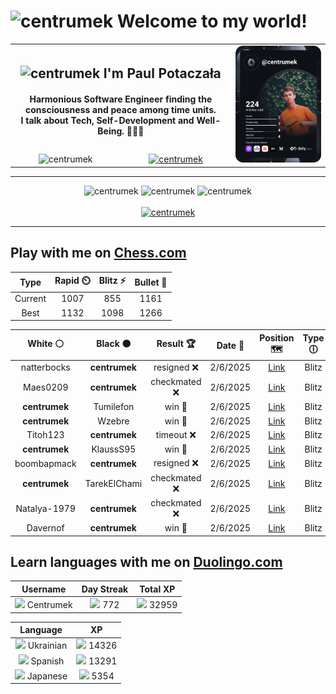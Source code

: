 <h1>
  <img
    src="https://emojis.slackmojis.com/emojis/images/1531849430/4246/blob-sunglasses.gif"
    width="30"
    alt="centrumek"
  />
  Welcome to my world!
</h1>

<table>
  <tbody>
    <tr>
      <td align="center" width="70%" colspan="2">
        <h2>
          <img
            src="https://raw.githubusercontent.com/MartinHeinz/MartinHeinz/master/wave.gif"
            width="30px"
            alt="centrumek"
          />
          I'm Paul Potaczała
        </h2>
        <h4>
          Harmonious Software Engineer finding the consciousness and peace among time units.
          <br/>
          I talk about Tech, Self-Development and Well-Being. 🌿🧘🚀
        </h4>
      </td>
      <td width="30%" rowspan="2">
        <a href="https://app.daily.dev/centrumek">
          <img
            src="./devcard.svg"
            alt="centrumek"
          />
        </a>
      </td>
    </tr>
    <tr align="center">
      <td>
        <img
          src="https://komarev.com/ghpvc/?username=centrumek&label=visitors&color=0e75b6&style=flat"
          alt="centrumek"
        >
      </td>
      <td>
        <a href="https://stackoverflow.com/users/14496012/centrumek">
          <img
            src="https://stackoverflow.com/users/flair/14496012.png?theme=dark"
            alt="centrumek"
          >
        </a>
      </td>
    </tr>
  </tbody>
</table>

---
<div align="center">
  <img 
    src="https://github-readme-stats.vercel.app/api?username=centrumek&show_icons=true&count_private=true&theme=dark&hide_border=true&hide=issues,contribs&bg_color=00000000"
    alt="centrumek"
  />
  <img
    src="https://github-readme-stats.vercel.app/api/top-langs/?username=centrumek&layout=compact&hide_border=true&theme=dark&bg_color=00000000&langs_count=6&exclude_repo=air-statistic-app"
    alt="centrumek"
  />
  <img 
    src="https://github-readme-streak-stats.herokuapp.com?user=centrumek&theme=dark&hide_border=true&background=FFFFFF00"
    alt="centrumek"
  />
  <br/>
  <br/>
  <a href="https://www.buymeacoffee.com/centrumek">
    <img
      src="https://cdn.buymeacoffee.com/buttons/v2/default-orange.png"
      height="50"
      width="210"
      alt="centrumek"
    />
  </a>
</div>

---

## Play with me on [Chess.com](https://www.chess.com/member/centrumek)

<div align="center">
<!--START_SECTION:chessStats-->
<!-- Automatically generated with https://github.com/Balastrong/chess-stats-action -->

| Type | Rapid ⏲️ | Blitz ⚡ | Bullet 🔫 |
|:---:|:---:|:---:|:---:|
| Current | 1007 | 855 | 1161 |
| Best | 1132 | 1098 | 1266 |

| White ⚪ | Black ⚫ | Result 🏆 | Date 📅 | Position 🗺️ | Type 🕕 |
|:---:|:---:|:---:|:---:|:---:|:---:|
| natterbocks | **centrumek** | resigned ❌ | 2/6/2025 | <a href="http://www.ee.unb.ca/cgi-bin/tervo/fen.pl?select=r3kbQ1/pppb1p2/3p4/3P3p/4P3/8/PPP1N2P/1K1R3R b q - 0 16">Link</a> | Blitz |
| Maes0209 | **centrumek** | checkmated ❌ | 2/6/2025 | <a href="http://www.ee.unb.ca/cgi-bin/tervo/fen.pl?select=r7/2p2ppp/prN1p3/3P4/8/4P1Qk/PP3P2/2K3R1 b - - 3 28">Link</a> | Blitz |
| **centrumek** | Tumilefon | win 🥇 | 2/6/2025 | <a href="http://www.ee.unb.ca/cgi-bin/tervo/fen.pl?select=2r5/R5Bp/3k1R2/1p2p3/1P2P3/8/P5PP/6K1 b - - 2 29">Link</a> | Blitz |
| **centrumek** | Wzebre | win 🥇 | 2/6/2025 | <a href="http://www.ee.unb.ca/cgi-bin/tervo/fen.pl?select=8/6pk/1q2p2p/5P2/5P2/4PN1P/6QK/8 b - - 0 44">Link</a> | Blitz |
| Titoh123 | **centrumek** | timeout ❌ | 2/6/2025 | <a href="http://www.ee.unb.ca/cgi-bin/tervo/fen.pl?select=8/1p6/k7/2b2N2/p7/2P5/PPK5/8 b - - 9 67">Link</a> | Blitz |
| **centrumek** | KlaussS95 | win 🥇 | 2/6/2025 | <a href="http://www.ee.unb.ca/cgi-bin/tervo/fen.pl?select=8/4k3/8/8/8/2QQ4/5K2/8 b - - 6 73">Link</a> | Blitz |
| boombapmack | **centrumek** | resigned ❌ | 2/6/2025 | <a href="http://www.ee.unb.ca/cgi-bin/tervo/fen.pl?select=1r6/8/p7/2PB3p/k2P4/P3P1RP/K5P1/8 b - - 0 35">Link</a> | Blitz |
| **centrumek** | TarekElChami | checkmated ❌ | 2/6/2025 | <a href="http://www.ee.unb.ca/cgi-bin/tervo/fen.pl?select=8/p2kP3/3P4/8/1p6/PP3p2/3R4/4K1q1 w - - 4 46">Link</a> | Blitz |
| Natalya-1979 | **centrumek** | checkmated ❌ | 2/6/2025 | <a href="http://www.ee.unb.ca/cgi-bin/tervo/fen.pl?select=r2q2kr/p4Q2/3N2p1/3pp3/P7/B7/2P1PPBn/1R1R2K1 b - - 0 27">Link</a> | Blitz |
| Davernof | **centrumek** | win 🥇 | 2/6/2025 | <a href="http://www.ee.unb.ca/cgi-bin/tervo/fen.pl?select=6k1/4P3/p3Kn1P/P7/8/8/3P4/8 w - - 3 54">Link</a> | Blitz |

<!--END_SECTION:chessStats-->
</div>

## Learn languages with me on [Duolingo.com](https://www.duolingo.com/profile/Centrumek)

<div align="center">
<!--START_SECTION:duolingoStats-->
<!-- Automatically generated with https://github.com/centrumek/duolingo-readme-stats-->

| Username | Day Streak | Total XP |
|:---:|:---:|:---:|
| <img src="https://raw.githubusercontent.com/centrumek/duolingo-readme-stats/main/assets/duolingo.png" height="12"> Centrumek | <img src="https://raw.githubusercontent.com/centrumek/duolingo-readme-stats/main/assets/streakinactive.svg" height="12"> 772 | <img src="https://raw.githubusercontent.com/centrumek/duolingo-readme-stats/main/assets/xp.svg" height="12"> 32959 | <img src="https://raw.githubusercontent.com/centrumek/duolingo-readme-stats/main/assets/xp.svg" height="12"> 0 |

| Language | XP |
|:---:|:---:|
| <img src="https://raw.githubusercontent.com/centrumek/duolingo-readme-stats/main/assets/langs/ukrainian.svg" height="12"> Ukrainian | <img src="https://raw.githubusercontent.com/centrumek/duolingo-readme-stats/main/assets/xp.svg" height="12"> 14326 |
| <img src="https://raw.githubusercontent.com/centrumek/duolingo-readme-stats/main/assets/langs/spanish.svg" height="12"> Spanish | <img src="https://raw.githubusercontent.com/centrumek/duolingo-readme-stats/main/assets/xp.svg" height="12"> 13291 |
| <img src="https://raw.githubusercontent.com/centrumek/duolingo-readme-stats/main/assets/langs/japanese.svg" height="12"> Japanese | <img src="https://raw.githubusercontent.com/centrumek/duolingo-readme-stats/main/assets/xp.svg" height="12"> 5354 |

<!--END_SECTION:duolingoStats-->
</div>
<!--
**centrumek/centrumek** is a ✨ _special_ ✨ repository because its `README.md` (this file) appears on your GitHub profile.

Here are some ideas to get you started:

- 🔭 I’m currently working on ...
- 🌱 I’m currently learning ...
- 👯 I’m looking to collaborate on ...
- 🤔 I’m looking for help with ...
- 💬 Ask me about ...
- 📫 How to reach me: ...
- 😄 Pronouns: ...
- ⚡ Fun fact: ...
-->
